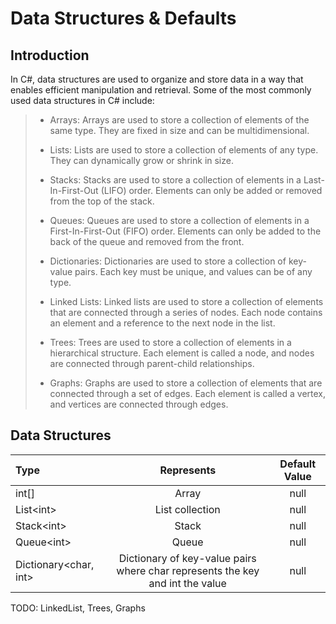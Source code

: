 # Data Structures & Defaults

## Introduction

In C#, data structures are used to organize and store data in a way that enables efficient manipulation and retrieval. Some of the most commonly used data structures in C# include:

> - Arrays: Arrays are used to store a collection of elements of the same type. They are fixed in size and can be multidimensional.
>
> - Lists: Lists are used to store a collection of elements of any type. They can dynamically grow or shrink in size.
>
> - Stacks: Stacks are used to store a collection of elements in a Last-In-First-Out (LIFO) order. Elements can only be added or removed from the top of the stack.
>
> - Queues: Queues are used to store a collection of elements in a First-In-First-Out (FIFO) order. Elements can only be added to the back of the queue and removed from the front.
>
> - Dictionaries: Dictionaries are used to store a collection of key-value pairs. Each key must be unique, and values can be of any type.
>
> - Linked Lists: Linked lists are used to store a collection of elements that are connected through a series of nodes. Each node contains an element and a reference to the next node in the list.
>
> - Trees: Trees are used to store a collection of elements in a hierarchical structure. Each element is called a node, and nodes are connected through parent-child relationships.
>
> - Graphs: Graphs are used to store a collection of elements that are connected through a set of edges. Each element is called a vertex, and vertices are connected through edges.

## Data Structures

Type | Represents | Default Value
:-- | :--: | :--:
int[] | Array | null
List\<int> | List collection | null
Stack\<int> | Stack | null
Queue\<int> | Queue | null
Dictionary\<char, int> | Dictionary of key-value pairs where char represents the key and int the value | null

TODO: LinkedList, Trees, Graphs
